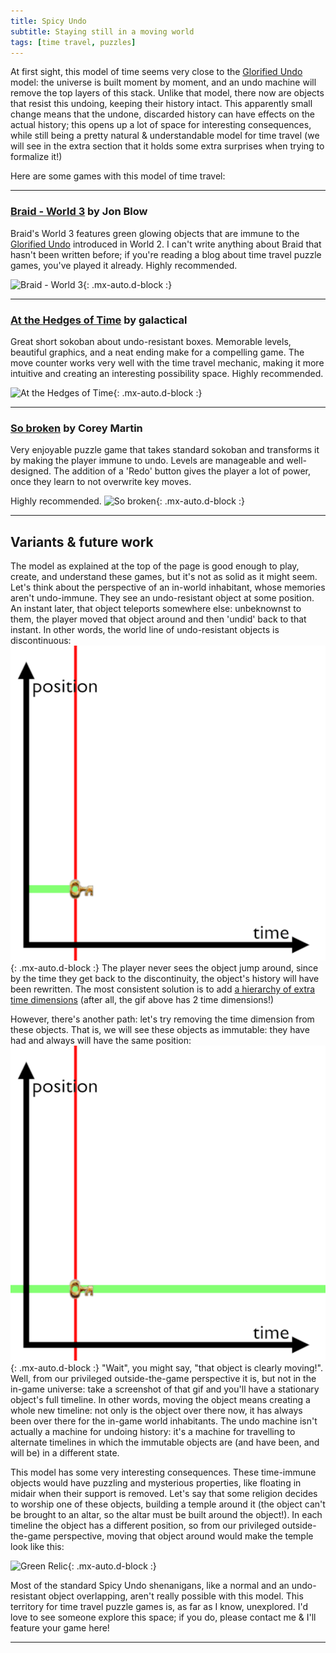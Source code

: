 ```yaml
---
title: Spicy Undo
subtitle: Staying still in a moving world
tags: [time travel, puzzles]
---
```


At first sight, this model of time seems very close to the [Glorified Undo](/time-genres/glorified-undo) model: the universe is built
moment by moment, and an undo machine will remove the top layers of this stack. Unlike that model, there now are objects that resist this undoing,
keeping their history intact. This apparently small change means that the undone, discarded history can have effects on the actual history;
this opens up a lot of space for interesting consequences, while still being a pretty natural & understandable model for time travel (we 
will see in the extra section that it holds some extra surprises when trying to formalize it!)

Here are some games with this model of time travel:
<a name="braid-world-3"></a>

-----

### [Braid - World 3](https://store.steampowered.com/app/26800/Braid/) by Jon Blow

Braid's World 3 features green glowing objects that are immune to the [Glorified Undo](/time-genres/glorified-undo) introduced in World 2.
I can't write anything about Braid that hasn't been written before; if you're reading a blog about time travel puzzle games, you've played
it already. Highly recommended.

![Braid - World 3](https://cdn.akamai.steamstatic.com/steam/apps/26800/0000007898.1920x1080.jpg){: .mx-auto.d-block :}
<a name="at-the-hedges-of-time"></a>

-----

### [At the Hedges of Time](https://galactical.itch.io/at-the-hedges-of-time) by galactical

Great short sokoban about undo-resistant boxes. Memorable levels, beautiful graphics, and a neat ending make for a compelling game. The move
counter works very well with the time travel mechanic, making it more intuitive and creating an interesting possibility space. Highly recommended.

![At the Hedges of Time](https://img.itch.zone/aW1hZ2UvMTA1MDA0OC82MDA0NzYwLnBuZw==/original/dUVX8c.png){: .mx-auto.d-block :}
<a name="so-broken"></a>

-----

### [So broken](https://coreymartin.itch.io/sobroken) by Corey Martin

Very enjoyable puzzle game that takes standard sokoban and transforms it by making the player immune to undo. Levels are manageable and 
well-designed. The addition of a 'Redo' button gives the player a lot of power, once they learn to not overwrite key moves.

Highly recommended.
![So broken](https://img.itch.zone/aW1hZ2UvOTU4MDcvNDUyNDY0LnBuZw==/original/M3HSAv.png){: .mx-auto.d-block :}

-----

## Variants & future work

The model as explained at the top of the page is good enough to play, create, and understand these games, but it's not as solid as it might seem.
Let's think about the perspective of an in-world inhabitant, whose memories aren't undo-immune. They see an undo-resistant object at some position.
An instant later, that object teleports somewhere else: unbeknownst to them, the player moved that object around and then 'undid' back to that instant.
In other words, the world line of undo-resistant objects is discontinuous:
![Paradox](/assets/img/spicy-undo-paradox.gif){: .mx-auto.d-block :}
The player never sees the object jump around, since by the time they get back to the discontinuity, the object's history will have been rewritten.
The most consistent solution is to add [a hierarchy of extra time dimensions](/time-genres/serialism) (after all, the gif above has 2 time dimensions!)

However, there's another path: let's try removing the time dimension from these objects. That is, we will see these objects as immutable: they have
had and always will have the same position:
![Immutable](/assets/img/spicy-undo-immutable.gif){: .mx-auto.d-block :}
"Wait", you might say, "that object is clearly moving!". Well, from our privileged outside-the-game perspective it is, but not in the in-game
universe: take a screenshot of that gif and you'll have a stationary object's full timeline. In other words, moving the object means creating
a whole new timeline: not only is the object over there now, it has always been over there for the in-game world inhabitants. The undo machine
isn't actually a machine for undoing history: it's a machine for travelling to alternate timelines in which the immutable objects 
are (and have been, and will be) in a different state.

This model has some very interesting consequences. These time-immune objects would have puzzling and mysterious properties, like floating in midair
when their support is removed. Let's say that some religion decides to worship one of these objects, building a temple around it (the object can't be
brought to an altar, so the altar must be built around the object!). In each timeline the object has a different position, so from our privileged
outside-the-game perspective, moving that object around would make the temple look like this:

![Green Relic](https://www.unite.ai/wp-content/uploads/2021/12/latent-space-explore-live-gan-manipulation.gif){: .mx-auto.d-block :}

Most of the standard Spicy Undo shenanigans, like a normal and an undo-resistant object overlapping, aren't really possible with this model.
This territory for time travel puzzle games is, as far as I know, unexplored. I'd love to see someone explore this space; if you do,
please contact me & I'll feature your game here!

-----